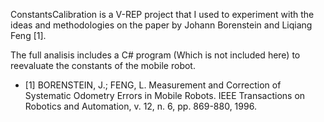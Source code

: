 ConstantsCalibration is a V-REP project that I used to experiment with the ideas and methodologies 
on the paper by Johann Borenstein and Liqiang Feng [1].

The full analisis includes a C# program (Which is not included here) to reevaluate the constants of the mobile robot.

* [1] BORENSTEIN, J.; FENG, L. Measurement and Correction of Systematic Odometry Errors in Mobile Robots. IEEE Transactions on Robotics and Automation, v. 12, n. 6, pp. 869-880, 1996.
